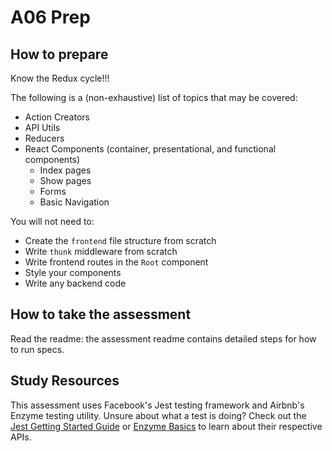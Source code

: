 # A06 Prep

## How to prepare

Know the Redux cycle!!!

The following is a (non-exhaustive) list of topics that may be covered:

+ Action Creators
+ API Utils
+ Reducers
+ React Components (container, presentational, and functional components)
  + Index pages
  + Show pages
  + Forms
  + Basic Navigation

You will not need to:
+ Create the `frontend` file structure from scratch
+ Write `thunk` middleware from scratch
+ Write frontend routes in the `Root` component
+ Style your components
+ Write any backend code

## How to take the assessment

Read the readme: the assessment readme contains detailed steps for how to run specs. 

## Study Resources

This assessment uses Facebook's Jest testing framework and Airbnb's Enzyme testing utility.  Unsure about what a test is doing? Check out the [Jest Getting Started Guide][jest-guide] or [Enzyme Basics][enzyme-guide] to learn about their respective APIs.

[jest-guide]: https://facebook.github.io/jest/docs/getting-started.html#content
[enzyme-guide]: http://airbnb.io/enzyme/#basic-usage
